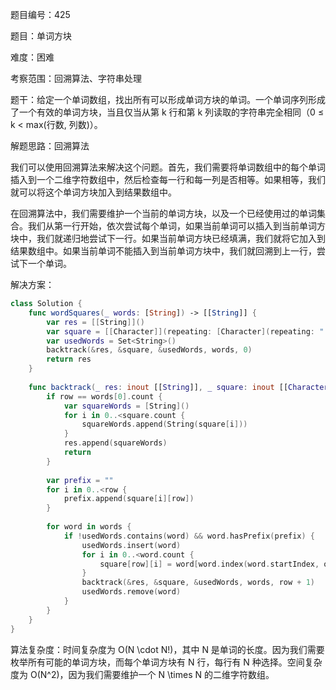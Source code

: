 题目编号：425

题目：单词方块

难度：困难

考察范围：回溯算法、字符串处理

题干：给定一个单词数组，找出所有可以形成单词方块的单词。一个单词序列形成了一个有效的单词方块，当且仅当从第 k 行和第 k 列读取的字符串完全相同（0 ≤ k < max(行数, 列数)）。

解题思路：回溯算法

我们可以使用回溯算法来解决这个问题。首先，我们需要将单词数组中的每个单词插入到一个二维字符数组中，然后检查每一行和每一列是否相等。如果相等，我们就可以将这个单词方块加入到结果数组中。

在回溯算法中，我们需要维护一个当前的单词方块，以及一个已经使用过的单词集合。我们从第一行开始，依次尝试每个单词，如果当前单词可以插入到当前单词方块中，我们就递归地尝试下一行。如果当前单词方块已经填满，我们就将它加入到结果数组中。如果当前单词不能插入到当前单词方块中，我们就回溯到上一行，尝试下一个单词。

解决方案：

```swift
class Solution {
    func wordSquares(_ words: [String]) -> [[String]] {
        var res = [[String]]()
        var square = [[Character]](repeating: [Character](repeating: " ", count: words[0].count), count: words[0].count)
        var usedWords = Set<String>()
        backtrack(&res, &square, &usedWords, words, 0)
        return res
    }
    
    func backtrack(_ res: inout [[String]], _ square: inout [[Character]], _ usedWords: inout Set<String>, _ words: [String], _ row: Int) {
        if row == words[0].count {
            var squareWords = [String]()
            for i in 0..<square.count {
                squareWords.append(String(square[i]))
            }
            res.append(squareWords)
            return
        }
        
        var prefix = ""
        for i in 0..<row {
            prefix.append(square[i][row])
        }
        
        for word in words {
            if !usedWords.contains(word) && word.hasPrefix(prefix) {
                usedWords.insert(word)
                for i in 0..<word.count {
                    square[row][i] = word[word.index(word.startIndex, offsetBy: i)]
                }
                backtrack(&res, &square, &usedWords, words, row + 1)
                usedWords.remove(word)
            }
        }
    }
}
```

算法复杂度：时间复杂度为 O(N \cdot N!)，其中 N 是单词的长度。因为我们需要枚举所有可能的单词方块，而每个单词方块有 N 行，每行有 N 种选择。空间复杂度为 O(N^2)，因为我们需要维护一个 N \times N 的二维字符数组。